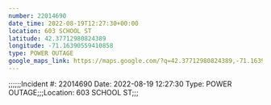 ```yaml
---
number: 22014690
date_time: 2022-08-19T12:27:30+00:00
location: 603 SCHOOL ST
latitude: 42.37712980824389
longitude: -71.16390559410858
type: POWER OUTAGE
google_maps_link: https://maps.google.com/?q=42.37712980824389,-71.16390559410858
---
```


;;;;;;Incident #: 22014690  Date: 2022-08-19 12:27:30   Type: POWER OUTAGE;;;Location: 603 SCHOOL ST;;;

